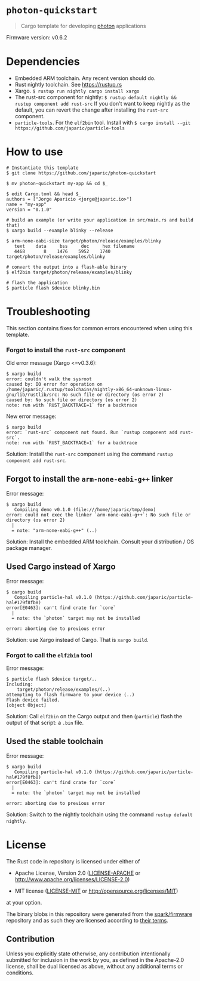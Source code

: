 # `photon-quickstart`

> Cargo template for developing [photon] applications

[photon]: https://particle.io

Firmware version: v0.6.2

# Dependencies

- Embedded ARM toolchain. Any recent version should do.
- Rust nightly toolchain. See https://rustup.rs
- Xargo. `$ rustup run nightly cargo install xargo`
- The rust-src component for nightly: `$ rustup default nightly && rustup
  component add rust-src` If you don't want to keep nightly as the default, you
  can revert the change after installing the `rust-src` component.
- `particle-tools`. For the `elf2bin` tool. Install with
  `$ cargo install --git https://github.com/japaric/particle-tools`

# How to use

```
# Instantiate this template
$ git clone https://github.com/japaric/photon-quickstart

$ mv photon-quickstart my-app && cd $_

$ edit Cargo.toml && head $_
authors = ["Jorge Aparicio <jorge@japaric.io>"]
name = "my-app"
version = "0.1.0"

# build an example (or write your application in src/main.rs and build that)
$ xargo build --example blinky --release

$ arm-none-eabi-size target/photon/release/examples/blinky
   text    data     bss     dec     hex filename
   4468       8    1476    5952    1740 target/photon/release/examples/blinky

# convert the output into a flash-able binary
$ elf2bin target/photon/release/examples/blinky

# flash the application
$ particle flash $device blinky.bin
```

# Troubleshooting

This section contains fixes for common errors encountered when using this
template.

### Forgot to install the `rust-src` component

Old error message (Xargo <=v0.3.6):

```
$ xargo build
error: couldn't walk the sysroot
caused by: IO error for operation on /home/japaric/.rustup/toolchains/nightly-x86_64-unknown-linux-gnu/lib/rustlib/src: No such file or directory (os error 2)
caused by: No such file or directory (os error 2)
note: run with `RUST_BACKTRACE=1` for a backtrace
```

New error message:

```
$ xargo build
error: `rust-src` component not found. Run `rustup component add rust-src`.
note: run with `RUST_BACKTRACE=1` for a backtrace
```

Solution: Install the `rust-src` component using the command `rustup component
add rust-src`.

## Forgot to install the `arm-none-eabi-g++` linker

Error message:

```
$ xargo build
   Compiling demo v0.1.0 (file:///home/japaric/tmp/demo)
error: could not exec the linker `arm-none-eabi-g++`: No such file or directory (os error 2)
  |
  = note: "arm-none-eabi-g++" (..)
```

Solution: Install the embedded ARM toolchain. Consult your distribution / OS
package manager.

## Used Cargo instead of Xargo

Error message:

```
$ cargo build
   Compiling particle-hal v0.1.0 (https://github.com/japaric/particle-hal#179f8fb8)
error[E0463]: can't find crate for `core`
  |
  = note: the `photon` target may not be installed

error: aborting due to previous error
```

Solution: use Xargo instead of Cargo. That is `xargo build`.

### Forgot to call the `elf2bin` tool

Error message:

```
$ particle flash $device target/..
Including:
    target/photon/release/examples/(..)
attempting to flash firmware to your device (..)
Flash device failed.
[object Object]
```

Solution: Call `elf2bin` on the Cargo output and then (`particle`) flash the
output of that script: a `.bin` file.

## Used the stable toolchain

Error message:

```
$ xargo build
   Compiling particle-hal v0.1.0 (https://github.com/japaric/particle-hal#179f8fb8)
error[E0463]: can't find crate for `core`
  |
  = note: the `photon` target may not be installed

error: aborting due to previous error
```

Solution: Switch to the nightly toolchain using the command `rustup default
nightly`.

# License

The Rust code in repository is licensed under either of

- Apache License, Version 2.0 ([LICENSE-APACHE](LICENSE-APACHE) or
  http://www.apache.org/licenses/LICENSE-2.0)

- MIT license ([LICENSE-MIT](LICENSE-MIT) or http://opensource.org/licenses/MIT)

at your option.

The binary blobs in this repository were generated from the [spark/firmware]
repository and as such they are licensed according to [their terms].

[spark/firmware]: https://github.com/spark/firmware/tree/v0.6.2
[their terms]: https://github.com/spark/firmware/tree/v0.6.2#license

## Contribution

Unless you explicitly state otherwise, any contribution intentionally submitted
for inclusion in the work by you, as defined in the Apache-2.0 license, shall be
dual licensed as above, without any additional terms or conditions.
